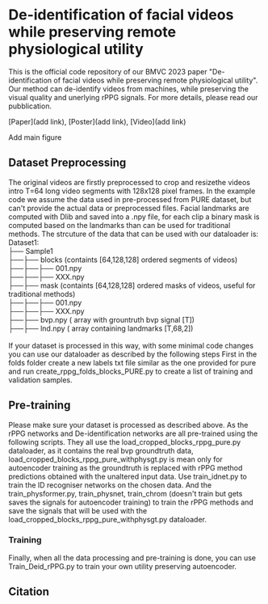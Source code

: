 # De-identification of facial videos while preserving remote physiological utility
This is the official code repository of our BMVC 2023 paper "De-identification of facial videos while preserving remote physiological utility". Our method can de-identify videos from machines, while preserving the visual quality and unerlying rPPG signals. For more details, please read our pubblication.

[Paper](add link), [Poster](add link), [Video](add link)

Add main figure

## Dataset Preprocessing

The original videos are firstly preprocessed to crop and resizethe videos intro T=64 long video segments with 128x128 pixel frames. In the example code we assume the data used in pre-processed from PURE dataset, but can't provide the actual data or preprocessed files. Facial landmarks are computed with Dlib and saved into a .npy file, for each clip a binary mask is computed based on the landmarks than can be used for traditional methods. The strcuture of the data that can be used with our dataloader is: <br>
Dataset1: <br>
├── Sample1  <br>
├──├── blocks (containts [64,128,128] ordered segments of videos) <br>
├──├──├── 001.npy  <br>
├──├──├── XXX.npy <br>
├──├── mask (containts [64,128,128] ordered masks of videos, useful for traditional methods) <br>
├──├──├── 001.npy <br>
├──├──├── XXX.npy <br>
├──├── bvp.npy ( array with grountruth bvp signal [T]) <br>
├──├── lnd.npy ( array containing landmarks [T,68,2]) <br>
<br>
If your dataset is processed in this way, with some minimal code changes you can use our dataloader as described by the following steps
First in the folds folder create a new labels txt file similar as the one provided for pure and run create_rppg_folds_blocks_PURE.py to create a list of training and validation samples. 

## Pre-training
Please make sure your dataset is processed as described above. As the rPPG networks and De-identification networks are all pre-trained using the following scripts. They all use the load_cropped_blocks_rppg_pure.py dataloader, as it contains the real bvp groundtruth data, load_cropped_blocks_rppg_pure_withphysgt.py is mean only for autoencoder training as the groundtruth is replaced with rPPG method predictions obtained with the unaltered input data. 
Use train_idnet.py to train the ID recogniser networks on the chosen data. And the train_physformer.py, train_physnet, train_chrom (doesn't train but gets saves the signals for autoencoder training) to train the rPPG methods and save the signals that will be used with the load_cropped_blocks_rppg_pure_withphysgt.py dataloader.


### Training
Finally, when all the data processing and pre-training is done, you can use Train_Deid_rPPG.py to train your own utility preserving autoencoder.

## Citation

```


